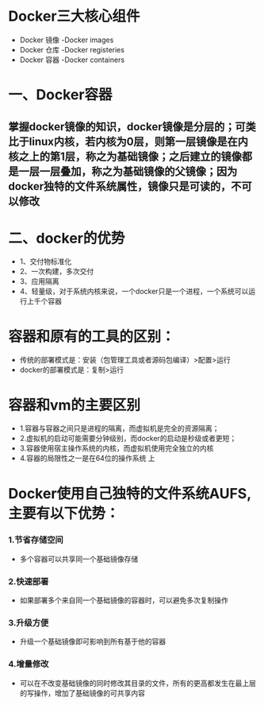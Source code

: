 # Docker三大核心组件
* Docker 镜像 -Docker images
* Docker 仓库 -Docker registeries
* Docker 容器 -Docker containers

# 一、Docker容器
## 掌握docker镜像的知识，docker镜像是分层的；可类比于linux内核，若内核为0层，则第一层镜像是在内核之上的第1层，称之为基础镜像；之后建立的镜像都是一层一层叠加，称之为基础镜像的父镜像；因为docker独特的文件系统属性，镜像只是可读的，不可以修改

# 二、docker的优势
* 1、交付物标准化
* 2、一次构建，多次交付
* 3、应用隔离
* 4、轻量级，对于系统内核来说，一个docker只是一个进程，一个系统可以运行上千个容器

# 容器和原有的工具的区别：
* 传统的部署模式是：安装（包管理工具或者源码包编译）>配置>运行
* docker的部署模式是：复制>运行

# 容器和vm的主要区别
* 1.容器与容器之间只是进程的隔离，而虚拟机是完全的资源隔离；
* 2.虚拟机的启动可能需要分钟级别，而docker的启动是秒级或者更短；
* 3.容器使用宿主操作系统的内核，而虚拟机使用完全独立的内核
* 4.容器的局限性之一是在64位的操作系统 上

# Docker使用自己独特的文件系统AUFS,主要有以下优势：
### 1.节省存储空间
* 多个容器可以共享同一个基础镜像存储
### 2.快速部署
* 如果部署多个来自同一个基础镜像的容器时，可以避免多次复制操作
### 3.升级方便
* 升级一个基础镜像即可影响到所有基于他的容器
### 4.增量修改
* 可以在不改变基础镜像的同时修改其目录的文件，所有的更高都发生在最上层的写操作，增加了基础镜像的可共享内容
